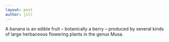 ```yaml
---
layout: post
author: jill
---
```

A banana is an edible fruit – botanically a berry – produced by several kinds
of large herbaceous flowering plants in the genus Musa.
